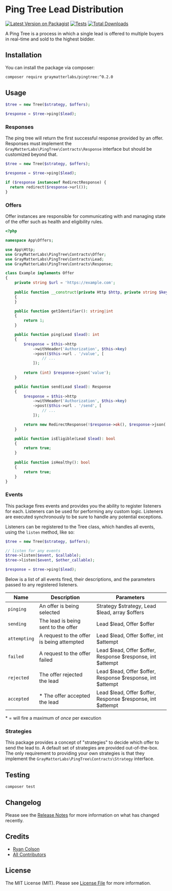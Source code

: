 # Ping Tree Lead Distribution

[![Latest Version on Packagist](https://img.shields.io/packagist/v/graymatterlabs/pingtree.svg?style=flat-square)](https://packagist.org/packages/graymatterlabs/pingtree)
[![Tests](https://github.com/graymatterlabs/pingtree/actions/workflows/run-tests.yml/badge.svg?branch=master)](https://github.com/graymatterlabs/pingtree/actions/workflows/run-tests.yml)
[![Total Downloads](https://img.shields.io/packagist/dt/graymatterlabs/pingtree.svg?style=flat-square)](https://packagist.org/packages/graymatterlabs/pingtree)

A Ping Tree is a process in which a single lead is offered to multiple buyers in real-time and sold to the highest bidder.

## Installation

You can install the package via composer:

```bash
composer require graymatterlabs/pingtree:^0.2.0
```

## Usage

```php
$tree = new Tree($strategy, $offers);

$response = $tree->ping($lead);
```

### Responses
The ping tree will return the first successful response provided by an offer. Responses must implement the `GrayMatterLabs\PingTree\Contracts\Response` interface but should be customized beyond that.

```php
$tree = new Tree($strategy, $offers);

$response = $tree->ping($lead);

if ($response instanceof RedirectResponse) {
  return redirect($response->url());
}
```

### Offers
Offer instances are responsible for communicating with and managing state of the offer such as health and eligibility rules.

```php
<?php

namespace App\Offers;

use App\Http;
use GrayMatterLabs\PingTree\Contracts\Offer;
use GrayMatterLabs\PingTree\Contracts\Lead;
use GrayMatterLabs\PingTree\Contracts\Response;

class Example implements Offer
{
    private string $url = 'https://example.com';
    
    public function __construct(private Http $http, private string $key)
    {
    }

    public function getIdentifier(): string|int
    {
        return 1;
    }

    public function ping(Lead $lead): int
    {
        $response = $this->http
            ->withHeader('Authorization', $this->key)
            ->post($this->url . '/value', [
                // ...
            ]);
        
        return (int) $response->json('value');
    }

    public function send(Lead $lead): Response
    {
        $response = $this->http
            ->withHeader('Authorization', $this->key)
            ->post($this->url . '/send', [
                // ...
            ]);

        return new RedirectResponse(!$response->ok(), $response->json('accepted'), $response->json('url'));
    }

    public function isEligible(Lead $lead): bool
    {
        return true;
    }
    
    public function isHealthy(): bool
    {
        return true;
    }
}
```

### Events
This package fires events and provides you the ability to register listeners for each. Listeners can be used for performing any custom logic. Listeners are executed synchronously to be sure to handle any potential exceptions.

Listeners can be registered to the Tree class, which handles all events, using the `listen` method, like so:
```php
$tree = new Tree($strategy, $offers);

// listen for any events
$tree->listen($event, $callable);
$tree->listen($event, $other_callable);

$response = $tree->ping($lead);
```

Below is a list of all events fired, their descriptions, and the parameters passed to any registered listeners.

| Name         | Description                               | Parameters                                                 |
|--------------|-------------------------------------------|------------------------------------------------------------|
| `pinging`    | An offer is being selected                | Strategy $strategy, Lead $lead, array $offers              |
| `sending`    | The lead is being sent to the offer       | Lead $lead, Offer $offer                                   |
| `attempting` | A request to the offer is being attempted | Lead $lead, Offer $offer, int $attempt                     |
| `failed`     | A request to the offer failed             | Lead $lead, Offer $offer, Response $response, int $attempt |
| `rejected`   | The offer rejected the lead               | Lead $lead, Offer $offer, Response $response, int $attempt |
| `accepted`   | * The offer accepted the lead             | Lead $lead, Offer $offer, Response $response, int $attempt |

\* = will fire a maximum of *once* per execution

### Strategies
This package provides a concept of "strategies" to decide which offer to send the lead to. A default set of strategies are provided out-of-the-box. The only requirement to providing your own strategies is that they implement the `GrayMatterLabs\PingTree\Contracts\Strategy` interface.

## Testing

```bash
composer test
```

## Changelog

Please see the [Release Notes](../../releases) for more information on what has changed recently.

## Credits

- [Ryan Colson](https://github.com/ryancco)
- [All Contributors](../../contributors)

## License

The MIT License (MIT). Please see [License File](LICENSE.md) for more information.

